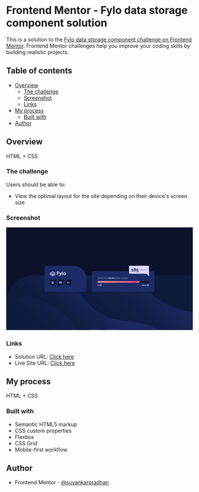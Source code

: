 # Frontend Mentor - Fylo data storage component solution

This is a solution to the [Fylo data storage component challenge on Frontend Mentor](https://www.frontendmentor.io/challenges/fylo-data-storage-component-1dZPRbV5n). Frontend Mentor challenges help you improve your coding skills by building realistic projects.

## Table of contents

- [Overview](#overview)
  - [The challenge](#the-challenge)
  - [Screenshot](#screenshot)
  - [Links](#links)
- [My process](#my-process)
  - [Built with](#built-with)
- [Author](#author)

## Overview

HTML + CSS

### The challenge

Users should be able to:

- View the optimal layout for the site depending on their device's screen size

### Screenshot

![desktop-img](./screenshot/desktop.png)

### Links

- Solution URL: [Click here](https://github.com/suvankarpradhan/fylo-data-storage-component-master)
- Live Site URL: [Click here](https://suvankarpradhan.github.io/fylo-data-storage-component-master/)

## My process

HTML + CSS

### Built with

- Semantic HTML5 markup
- CSS custom properties
- Flexbox
- CSS Grid
- Mobile-first workflow

## Author

- Frontend Mentor - [@suvankarpradhan](https://www.frontendmentor.io/profile/suvankarpradhan)
